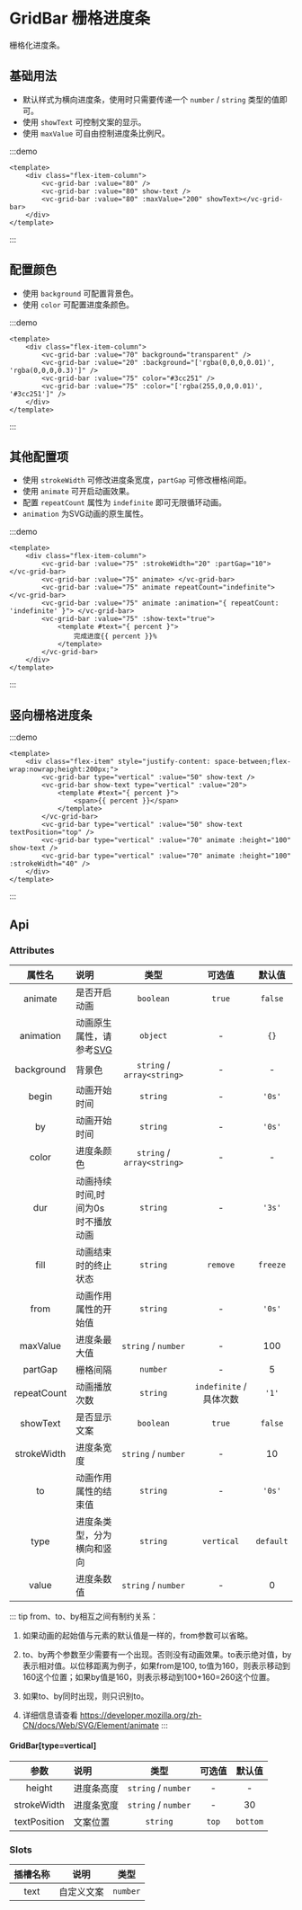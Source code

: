 # GridBar 栅格进度条

栅格化进度条。

## 基础用法

- 默认样式为横向进度条，使用时只需要传递一个 `number` / `string` 类型的值即可。
- 使用 `showText` 可控制文案的显示。
- 使用 `maxValue` 可自由控制进度条比例尺。

:::demo
```vue
<template>
    <div class="flex-item-column">
        <vc-grid-bar :value="80" />
        <vc-grid-bar :value="80" show-text />
        <vc-grid-bar :value="80" :maxValue="200" showText></vc-grid-bar>
    </div>
</template>
```
:::

## 配置颜色

- 使用 `background` 可配置背景色。
- 使用 `color` 可配置进度条颜色。

:::demo
```vue
<template>
    <div class="flex-item-column">
        <vc-grid-bar :value="70" background="transparent" />
        <vc-grid-bar :value="20" :background="['rgba(0,0,0,0.01)', 'rgba(0,0,0,0.3)']" />
        <vc-grid-bar :value="75" color="#3cc251" />
        <vc-grid-bar :value="75" :color="['rgba(255,0,0,0.01)', '#3cc251']" />
    </div>
</template>
```
:::

## 其他配置项

- 使用 `strokeWidth` 可修改进度条宽度，`partGap` 可修改栅格间距。
- 使用 `animate` 可开启动画效果。
- 配置 `repeatCount` 属性为 `indefinite` 即可无限循环动画。
- `animation` 为SVG动画的原生属性。

:::demo
```vue
<template>
    <div class="flex-item-column">
        <vc-grid-bar :value="75" :strokeWidth="20" :partGap="10"> </vc-grid-bar>
        <vc-grid-bar :value="75" animate> </vc-grid-bar>
        <vc-grid-bar :value="75" animate repeatCount="indefinite"> </vc-grid-bar>
        <vc-grid-bar :value="75" animate :animation="{ repeatCount: 'indefinite' }"> </vc-grid-bar>
        <vc-grid-bar :value="75" :show-text="true">
            <template #text="{ percent }">
                完成进度{{ percent }}%
            </template>
        </vc-grid-bar>
    </div>
</template>
```
:::

## 竖向栅格进度条

:::demo
```vue
<template>
    <div class="flex-item" style="justify-content: space-between;flex-wrap:nowrap;height:200px;">
        <vc-grid-bar type="vertical" :value="50" show-text />
        <vc-grid-bar show-text type="vertical" :value="20">
            <template #text="{ percent }">
                <span>{{ percent }}</span>
            </template>
        </vc-grid-bar>
        <vc-grid-bar type="vertical" :value="50" show-text textPosition="top" />
        <vc-grid-bar type="vertical" :value="70" animate :height="100" show-text />
        <vc-grid-bar type="vertical" :value="70" animate :height="100" :strokeWidth="40" />
    </div>
</template>
```
:::

## Api

### Attributes

| 属性名 | 说明 | 类型   | 可选值     | 默认值  |
| :----: | :---- | :------: | :----------: | :-------: |
| animate | 是否开启动画 | `boolean` | `true`    | `false` |
| animation | 动画原生属性，请参考[SVG](https://developer.mozilla.org/zh-CN/docs/Web/SVG/Element/animate) |`object` | -     | `{}` |
| background | 背景色 | `string` / `array<string>` | -    | - |
| begin | 动画开始时间 | `string` | -     | `'0s'` |
| by | 动画开始时间 | `string` | -     | `'0s'` |
| color | 进度条颜色 | `string` / `array<string>` | -    | - |
| dur | 动画持续时间,时间为0s时不播放动画 | `string` | -     | `'3s'` |
| fill | 动画结束时的终止状态 | `string` | `remove`     | `freeze` |
| from | 动画作用属性的开始值 | `string` | -     | `'0s'` |
| maxValue | 进度条最大值 | `string` / `number` | -     | 100 |
| partGap | 栅格间隔 |`number` | -     | 5 |
| repeatCount | 动画播放次数 | `string` |  `indefinite` / 具体次数    | `'1'` |
| showText | 是否显示文案| `boolean` | `true`    | `false` |
| strokeWidth | 进度条宽度 | `string` / `number` | -     | 10 |
| to | 动画作用属性的结束值 | `string` | -     | `'0s'` |
| type | 进度条类型，分为横向和竖向 | `string` | `vertical`    | `default` |
| value | 进度条数值 | `string` / `number` | -     | 0 |

::: tip
from、to、by相互之间有制约关系：

1. 如果动画的起始值与元素的默认值是一样的，from参数可以省略。

2. to、by两个参数至少需要有一个出现。否则没有动画效果。to表示绝对值，by表示相对值。以位移距离为例子，如果from是100, to值为160，则表示移动到160这个位置；如果by值是160，则表示移动到100+160=260这个位置。

3. 如果to、by同时出现，则只识别to。

4. 详细信息请查看 https://developer.mozilla.org/zh-CN/docs/Web/SVG/Element/animate
:::

#### GridBar[type=vertical]
| 参数 | 说明 | 类型   | 可选值     | 默认值  |
| :----: | :---- | :------: | :----------: | :-------: |
| height | 进度条高度 | `string` / `number` | -    | - |
| strokeWidth | 进度条宽度 | `string` / `number` | -     | 30 |
| textPosition | 文案位置 | `string` | `top`    | `bottom` |

###  Slots

| 插槽名称 | 说明 |类型|
|:--:|--|--|
|text|自定义文案|`number`|